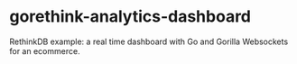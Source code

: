# gorethink-analytics-dashboard

RethinkDB example: a real time dashboard with Go and Gorilla Websockets for an ecommerce.
